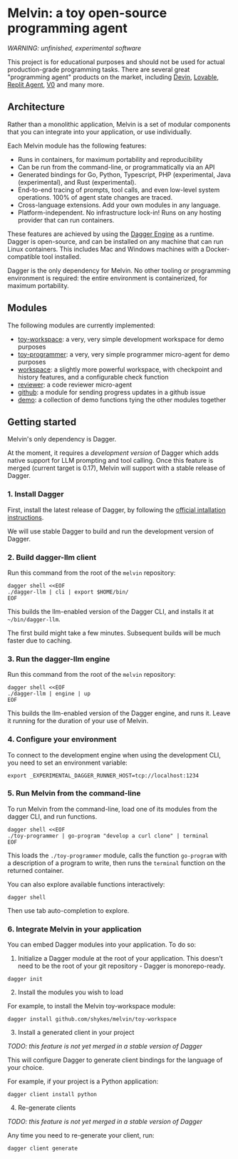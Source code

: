 # Melvin: a toy open-source programming agent

*WARNING: unfinished, experimental software*

This project is for educational purposes and should not be used for actual production-grade programming tasks.
There are several great "programming agent" products on the market, including [Devin](https://devin.ai), [Lovable](https://lovable.dev), [Replit Agent](https://replit.com), [V0](https://v0.dev) and many more.

## Architecture

Rather than a monolithic application, Melvin is a set of modular components that you can integrate into your application,
or use individually.

Each Melvin module has the following features:

- Runs in containers, for maximum portability and reproducibility
- Can be run from the command-line, or programmatically via an API
- Generated bindings for Go, Python, Typescript, PHP (experimental, Java (experimental), and Rust (experimental).
- End-to-end tracing of prompts, tool calls, and even low-level system operations. 100% of agent state changes are traced.
- Cross-language extensions. Add your own modules in any language.
- Platform-independent. No infrastructure lock-in! Runs on any hosting provider that can run containers.

These features are achieved by using the [Dagger Engine](https://dagger.io) as a runtime.
Dagger is open-source, and can be installed on any machine that can run Linux containers.
This includes Mac and Windows machines with a Docker-compatible tool installed.

Dagger is the only dependency for Melvin. No other tooling or programming environment is required:
the entire environment is containerized, for maximum portability.

## Modules

The following modules are currently implemented:

- [toy-workspace](./toy-workspace): a very, very simple development workspace for demo purposes
- [toy-programmer](./toy-programmer): a very, very simple programmer micro-agent for demo purposes
- [workspace](./workspace): a slightly more powerful workspace, with checkpoint and history features, and a configurable check function
- [reviewer](./reviewer): a code reviewer micro-agent
- [github](./github): a module for sending progress updates in a github issue
- [demo](./demo): a collection of demo functions tying the other modules together

## Getting started

Melvin's only dependency is Dagger.

At the moment, it requires a *development version* of Dagger which adds native support for LLM prompting and tool calling.
Once this feature is merged (current target is 0.17), Melvin will support with a stable release of Dagger.

### 1. Install Dagger

First, install the latest release of Dagger,
by following the [official intallation instructions](https://docs.dagger.io/install).

We will use stable Dagger to build and run the development version of Dagger.

### 2. Build dagger-llm client

Run this command from the root of the `melvin` repository:

```console
dagger shell <<EOF
./dagger-llm | cli | export $HOME/bin/
EOF
```

This builds the llm-enabled version of the Dagger CLI, and installs it at `~/bin/dagger-llm`.

The first build might take a few minutes. Subsequent builds will be much faster due to caching.


### 3. Run the dagger-llm engine

Run this command from the root of the `melvin` repository:

```console
dagger shell <<EOF
./dagger-llm | engine | up
EOF
```

This builds the llm-enabled version of the Dagger engine, and runs it.
Leave it running for the duration of your use of Melvin.


### 4. Configure your environment

To connect to the development engine when using the development CLI, you need to set an environment variable:

```console
export _EXPERIMENTAL_DAGGER_RUNNER_HOST=tcp://localhost:1234
```


### 5. Run Melvin from the command-line

To run Melvin from the command-line, load one of its modules from the dagger CLI,
and run functions.


```console
dagger shell <<EOF
./toy-programmer | go-program "develop a curl clone" | terminal
EOF
```


This loads the `./toy-programmer` module, calls the function `go-program` with a description of a
program to write, then runs the `terminal` function on the returned container.


You can also explore available functions interactively:

```console
dagger shell
```

Then use tab auto-completion to explore.


### 6. Integrate Melvin in your application

You can embed Dagger modules into your application. To do so:

1. Initialize a Dagger module at the root of your application.
This doesn't need to be the root of your git repository - Dagger is monorepo-ready.

```console
dagger init
```

2. Install the modules you wish to load

For example, to install the Melvin toy-workspace module:

```console
dagger install github.com/shykes/melvin/toy-workspace
```

3. Install a generated client in your project

*TODO: this feature is not yet merged in a stable version of Dagger*

This will configure Dagger to generate client bindings for the language of your choice.

For example, if your project is a Python application:

```console
dagger client install python
```

4. Re-generate clients

*TODO: this feature is not yet merged in a stable version of Dagger*

Any time you need to re-generate your client, run:

```console
dagger client generate
```
